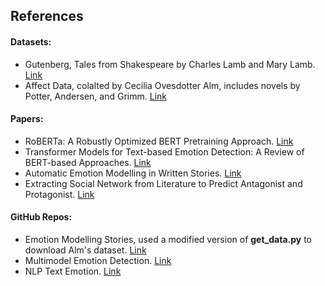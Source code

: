## References

#### Datasets:
* Gutenberg, Tales from Shakespeare by Charles Lamb and Mary Lamb. [Link](https://www.gutenberg.org/cache/epub/573/pg573.txt)
* Affect Data, colalted by Cecilia Ovesdotter Alm, includes novels by Potter, Andersen, and Grimm. [Link](http://people.rc.rit.edu/~coagla/affectdata/)

#### Papers:
* RoBERTa: A Robustly Optimized BERT Pretraining Approach. [Link](https://arxiv.org/pdf/1907.11692.pdf)
* Transformer Models for Text-based Emotion Detection: A Review of BERT-based Approaches. [Link](https://www.researchgate.net/publication/348740926_Transformer_Models_for_Text-based_Emotion_Detection_A_Review_of_BERT-based_Approaches)
* Automatic Emotion Modelling in Written Stories. [Link](https://arxiv.org/pdf/2212.11382.pdf)
* Extracting Social Network from Literature to Predict Antagonist and Protagonist. [Link](http://snap.stanford.edu/class/cs224w-2015/projects_2015/Extracting_Social_Network_from_Literature_to_Predict_Antagonist_and_Protagonist.pdf)

#### GitHub Repos:
* Emotion Modelling Stories, used a modified version of **get_data.py** to download Alm's dataset. [Link](https://github.com/lc0197/emotion_modelling_stories)
* Multimodel Emotion Detection. [Link](https://github.com/kailashkarthik9/MultiModalEmotionDetection)
* NLP Text Emotion. [Link](https://github.com/lukasgarbas/nlp-text-emotion/)
